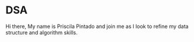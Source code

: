 # DSA

Hi there,
My name is Priscila Pintado and join me as I look to refine my data structure and algorithm skills.
